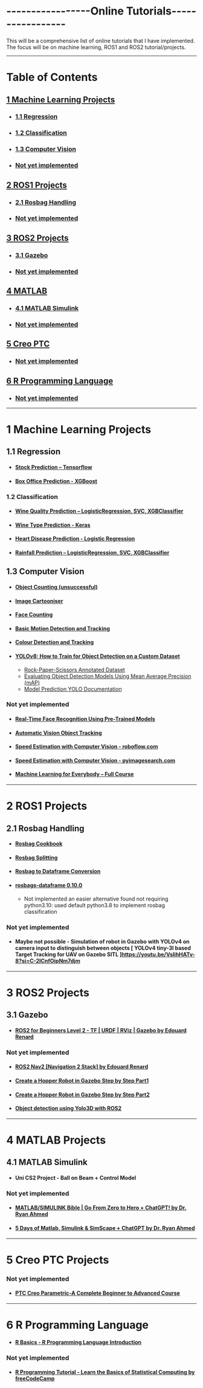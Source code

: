 # -----------------**Online Tutorials**-----------------
This will be a comprehensive list of online tutorials that I have implemented. The focus will be on machine learning, ROS1 and ROS2 tutorial/projects.

---

# Table of Contents
## [1 Machine Learning Projects ](#chap1)
- ### [1.1 Regression](#chap1.1)
- ### [1.2 Classification](#chap1.2)
- ### [1.3 Computer Vision](#chap1.3)
- ### [Not yet implemented](#chap1.10)
## [2 ROS1 Projects](#chap2)
- ### [2.1 Rosbag Handling](#chap2.1)
- ### [Not yet implemented](#chap2.10)
## [3 ROS2 Projects](#chap3)
- ### [3.1 Gazebo](#chap3.1)
- ### [Not yet implemented](#chap3.10)
## [4 MATLAB](#chap4)
- ### [4.1 MATLAB Simulink](#chap4.1)
- ### [Not yet implemented](#chap4.10)
## [5 Creo PTC](#chap5)
- ### [Not yet implemented](#chap5.1)
## [6 R Programming Language](#chap6)
- ### [Not yet implemented](#chap6.1)

---

# 1 Machine Learning Projects <a name="chap1"></a>
## 1.1 Regression <a name="chap1.1"></a>
- #### [Stock Prediction – Tensorflow](https://www.geeksforgeeks.org/stock-price-prediction-project-using-tensorflow/)

- #### [Box Office Prediction - XGBoost](https://www.geeksforgeeks.org/box-office-revenue-prediction-using-linear-regression-in-ml/)

### 1.2 Classification <a name="chap1.2"></a>
- #### [Wine Quality Prediction – LogisticRegression, SVC, XGBClassifier](https://www.geeksforgeeks.org/wine-quality-prediction-machine-learning/)

- #### [Wine Type Prediction - Keras](https://www.geeksforgeeks.org/prediction-of-wine-type-using-deep-learning/)

- #### [Heart Disease Prediction - Logistic Regression](https://www.geeksforgeeks.org/ml-heart-disease-prediction-using-logistic-regression/)

- #### [Rainfall Prediction – LogisticRegression, SVC, XGBClassifier](https://www.geeksforgeeks.org/rainfall-prediction-using-machine-learning-python/)

## 1.3 Computer Vision <a name="chap1.3"></a>
- #### [Object Counting (unsuccessful)](https://www.geeksforgeeks.org/count-number-of-object-using-python-opencv/)

- #### [Image Cartooniser](https://www.geeksforgeeks.org/cartooning-an-image-using-opencv-python/)

- #### [Face Counting](https://www.geeksforgeeks.org/count-number-of-faces-using-python-opencv/)

- #### [Basic Motion Detection and Tracking](https://youtu.be/MkcUgPhOlP8?si=rN8VI8zjTM6MNI7h)

- #### [Colour Detection and Tracking](https://henrydangprg.com/2016/06/26/color-detection-in-python-with-opencv/)

- #### [YOLOv8: How to Train for Object Detection on a Custom Dataset](https://youtu.be/wuZtUMEiKWY?si=bYNF-BBgCqguxaqA)
	- [Rock-Paper-Scissors Annotated Dataset](https://universe.roboflow.com/roboflow-58fyf/rock-paper-scissors-sxsw/dataset/14)
	- [Evaluating Object Detection Models Using Mean Average Precision (mAP)](https://www.digitalocean.com/community/tutorials/mean-average-precision)
	- [Model Prediction YOLO Documentation](https://docs.ultralytics.com/modes/predict/#working-with-results)

### Not yet implemented <a name="chap1.10"></a>
- #### [Real-Time Face Recognition Using Pre-Trained Models](https://towardsdatascience.com/real-time-face-recognition-an-end-to-end-project-b738bb0f7348)

- #### [Automatic Vision Object Tracking](https://medium.com/mjrobot-org/automatic-vision-object-tracking-2dc6b4acaff5)

- #### [Speed Estimation with Computer Vision - roboflow.com](https://blog.roboflow.com/estimate-speed-computer-vision/)

- #### [Speed Estimation with Computer Vision - pyimagesearch.com](https://pyimagesearch.com/2019/12/02/opencv-vehicle-detection-tracking-and-speed-estimation/)

- #### [Machine Learning for Everybody – Full Course](https://youtu.be/i_LwzRVP7bg?si=F3VlnR7Cma4fEn6n)

---

# 2 ROS1 Projects <a name="chap2"></a>
## 2.1 Rosbag Handling <a name="chap2.1"></a>
- #### [Rosbag Cookbook](https://wiki.ros.org/rosbag/Cookbook)

- #### [Rosbag Splitting](https://robotics.stackexchange.com/questions/55368/how-to-split-a-recorded-rosbag-file)

- #### [Rosbag to Dataframe Conversion](https://pypi.org/project/rosbag-to-dataframe/)

- #### [rosbags-dataframe 0.10.0](https://pypi.org/project/rosbags-dataframe/)
	- Not implemented an easier alternative found not requiring python3.10: used default python3.8 to implement rosbag classification

### Not yet implemented <a name="chap2.10"></a>
- #### Maybe not possible - Simulation of robot in Gazebo with YOLOv4 on camera input to distinguish between objects [ YOLOv4 tiny-3l based Target Tracking for UAV on Gazebo SITL ]https://youtu.be/VslihHATv-8?si=C-2lCnfOipNm7djm

---

# 3 ROS2 Projects <a name="chap3"></a>
## 3.1 Gazebo <a name="chap3.1"></a>
- #### [ROS2 for Beginners Level 2 - TF | URDF | RViz | Gazebo by Edouard Renard](https://www.udemy.com/course/ros2-tf-urdf-rviz-gazebo/)

### Not yet implemented <a name="chap3.10"></a>
- #### [ROS2 Nav2 [Navigation 2 Stack] by Edouard Renard](https://www.udemy.com/course/ros2-nav2-stack/)

- #### [Create a Hopper Robot in Gazebo Step by Step Part1](https://youtu.be/wgJG2Xp8FZA?si=9y4RtFJfK0heFvbX)

- #### [Create a Hopper Robot in Gazebo Step by Step Part2](https://youtu.be/xk92UCoKzp8?si=qwWl1yN5V16wMCst)

- #### [Object detection using Yolo3D with ROS2](https://youtu.be/KTCtTLwJXP0?si=QzklFDsKVJOLV7IA)

---

# 4 MATLAB Projects <a name="chap4"></a>
## 4.1 MATLAB Simulink <a name="chap4.1"></a>
- #### Uni CS2 Project - Ball on Beam + Control Model 

### Not yet implemented <a name="chap4.10"></a>
- #### [MATLAB/SIMULINK Bible | Go From Zero to Hero + ChatGPT! by Dr. Ryan Ahmed](https://www.udemy.com/course/5-days-of-matlab-simulink-simscape-new-2022/)

- #### [5 Days of Matlab, Simulink & SimScape + ChatGPT by Dr. Ryan Ahmed](https://www.udemy.com/course/matlabsimulink-biblego-from-zero-to-hero/)

---

# 5 Creo PTC Projects <a name="chap5"></a>

### Not yet implemented <a name="chap5.1"></a>
- #### [PTC Creo Parametric-A Complete Beginner to Advanced Course](https://www.udemy.com/course/creo-with-chris/)

---

# 6 R Programming Language <a name="chap6"></a>
- #### [R Basics - R Programming Language Introduction](https://www.udemy.com/course/r-basics/)

### Not yet implemented <a name="chap6.1"></a>
- #### [R Programming Tutorial - Learn the Basics of Statistical Computing by freeCodeCamp](https://youtu.be/_V8eKsto3Ug?si=0WxPi1OKMSxUlwXS)